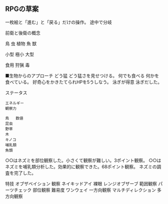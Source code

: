 
## RPGの草案


一枚絵と「進む」と「戻る」だけの操作。
途中で分岐

前衛と後衛の概念

鳥
虫
植物
魚
獣


小型
極小
大型

食用
狩猟
毒


■生物からのアプローチ
どう猛	どう猛さを見せつける。
何でも食べる	何かを食べている。	好奇心をかきたてられHPを5うしなう。
泳ぎが得意	泳ぎだした。


ステータス
	
	エネルギー	
	観察力
	
	鳥	数値
	昆虫
	野草
	木
	キノコ
	哺乳類
	魚類
	


○○はネズミを部位観察した。小さくて観察が難しい。3ポイント観察。
○○はネズミを哺乳類分析した。効果的に観察できた。68ポイント観察。
ネズミの調査を完了した。


特技
オブザベイション	観察
ネイキッドアイ	裸眼
レンジオブザーブ	範囲観察
パーツチェック	部位観察
	難易度
ワンウェイ	一方向観察
マルチディレクション	多方向観察

